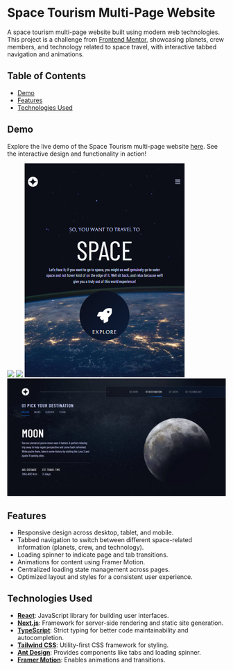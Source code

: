 # Space Tourism Multi-Page Website

A space tourism multi-page website built using modern web technologies. This project is a challenge from [Frontend Mentor](https://www.frontendmentor.io/), showcasing planets, crew members, and technology related to space travel, with interactive tabbed navigation and animations.

## Table of Contents

- [Demo](#demo)
- [Features](#features)
- [Technologies Used](#technologies-used)

## Demo

Explore the live demo of the Space Tourism multi-page website [here](https://space-tourism-mpw.netlify.app/). See the interactive design and functionality in action!

![](/assets/Space-Tourism-preview.png)
![](/assets/Destination-Space-Tourism-preview.png)
![](/public/assets/Space-Tourism-preview.png)
![](/public/assets/Destination-Space-Tourism-preview.png)

## Features

- Responsive design across desktop, tablet, and mobile.
- Tabbed navigation to switch between different space-related information (planets, crew, and technology).
- Loading spinner to indicate page and tab transitions.
- Animations for content using Framer Motion.
- Centralized loading state management across pages.
- Optimized layout and styles for a consistent user experience.

## Technologies Used

- **[React](https://reactjs.org/)**: JavaScript library for building user interfaces.
- **[Next.js](https://nextjs.org/)**: Framework for server-side rendering and static site generation.
- **[TypeScript](https://www.typescriptlang.org/)**: Strict typing for better code maintainability and autocompletion.
- **[Tailwind CSS](https://tailwindcss.com/)**: Utility-first CSS framework for styling.
- **[Ant Design](https://ant.design/)**: Provides components like tabs and loading spinner.
- **[Framer Motion](https://www.framer.com/motion/)**: Enables animations and transitions.
